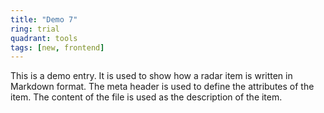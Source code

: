 ```yaml
---
title: "Demo 7"
ring: trial
quadrant: tools
tags: [new, frontend]
---
```


This is a demo entry. It is used to show how a radar item is written in Markdown format. The meta header is used to define the attributes of the item. The content of the file is used as the description of the item.
